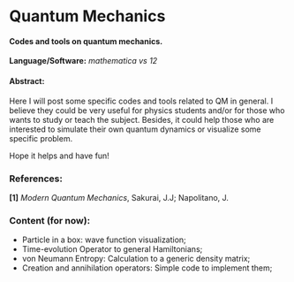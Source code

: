 # Quantum Mechanics

#### Codes and tools on quantum mechanics.

**Language/Software:** *mathematica vs 12*

#### Abstract:
Here I will post some specific codes and tools related to QM in general. I believe they could be very useful for physics students and/or for those who wants to study or teach the subject. Besides, it could help those who are interested to simulate their own quantum dynamics or visualize some specific problem.

Hope it helps and have fun!

### References: 

**[1]** *Modern Quantum Mechanics*, Sakurai, J.J; Napolitano, J.



### Content (for now):

- Particle in a box: wave function visualization;
- Time-evolution Operator to general Hamiltonians;
- von Neumann Entropy: Calculation to a generic density matrix;
- Creation and annihilation operators: Simple code to implement them;
